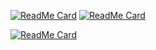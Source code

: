 <!-- # ![Github Stats](https://github-readme-stats.vercel.app/api/?username=ReubenMathew&show_icons=true&title_color=111&icon_color=111&text_color=888&bg_color=fff)
# ![Github Languages](https://github-readme-stats.vercel.app/api/top-langs/?username=ReubenMathew&hide=Jupyter%20Notebook,html&title_color=111) -->

[![ReadMe Card](https://github-readme-stats.vercel.app/api/pin/?username=ReubenMathew&repo=MERKware&title_color=111&icon_color=111&text_color=888&bg_color=fff)](https://github.com/ReubenMathew/MERKware)
[![ReadMe Card](https://github-readme-stats.vercel.app/api/pin/?username=ReubenMathew&repo=furo&title_color=111&icon_color=111&text_color=888&bg_color=fff)](https://github.com/ReubenMathew/furo)
<!-- [![ReadMe Card](https://github-readme-stats.vercel.app/api/pin/?username=ReubenMathew&repo=Cipherbox&title_color=111&icon_color=111&text_color=888&bg_color=fff)](https://github.com/ReubenMathew/Cipherbox) -->
[![ReadMe Card](https://github-readme-stats.vercel.app/api/pin/?username=ReubenMathew&repo=pingo&title_color=111&icon_color=111&text_color=888&bg_color=fff)](https://github.com/ReubenMathew/pingo)

